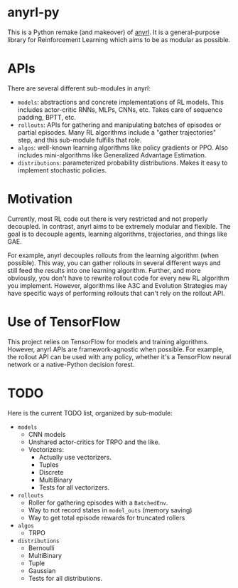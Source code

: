 # anyrl-py

This is a Python remake (and makeover) of [anyrl](https://github.com/unixpickle/anyrl). It is a general-purpose library for Reinforcement Learning which aims to be as modular as possible.

# APIs

There are several different sub-modules in anyrl:

 * `models`: abstractions and concrete implementations of RL models. This includes actor-critic RNNs, MLPs, CNNs, etc. Takes care of sequence padding, BPTT, etc.
 * `rollouts`: APIs for gathering and manipulating batches of episodes or partial episodes. Many RL algorithms include a "gather trajectories" step, and this sub-module fulfills that role.
 * `algos`: well-known learning algorithms like policy gradients or PPO. Also includes mini-algorithms like Generalized Advantage Estimation.
 * `distributions`: parameterized probability distributions. Makes it easy to implement stochastic policies.

# Motivation

Currently, most RL code out there is very restricted and not properly decoupled. In contrast, anyrl aims to be extremely modular and flexible. The goal is to decouple agents, learning algorithms, trajectories, and things like GAE.

For example, anyrl decouples rollouts from the learning algorithm (when possible). This way, you can gather rollouts in several different ways and still feed the results into one learning algorithm. Further, and more obviously, you don't have to rewrite rollout code for every new RL algorithm you implement. However, algorithms like A3C and Evolution Strategies may have specific ways of performing rollouts that can't rely on the rollout API.

# Use of TensorFlow

This project relies on TensorFlow for models and training algorithms. However, anyrl APIs are framework-agnostic when possible. For example, the rollout API can be used with any policy, whether it's a TensorFlow neural network or a native-Python decision forest.

# TODO

Here is the current TODO list, organized by sub-module:

* `models`
  * CNN models
  * Unshared actor-critics for TRPO and the like.
  * Vectorizers:
    * Actually use vectorizers.
    * Tuples
    * Discrete
    * MultiBinary
    * Tests for all vectorizers.
* `rollouts`
  * Roller for gathering episodes with a `BatchedEnv`.
  * Way to not record states in `model_outs` (memory saving)
  * Way to get total episode rewards for truncated rollers
* `algos`
  * TRPO
* `distributions`
  * Bernoulli
  * MultiBinary
  * Tuple
  * Gaussian
  * Tests for all distributions.
